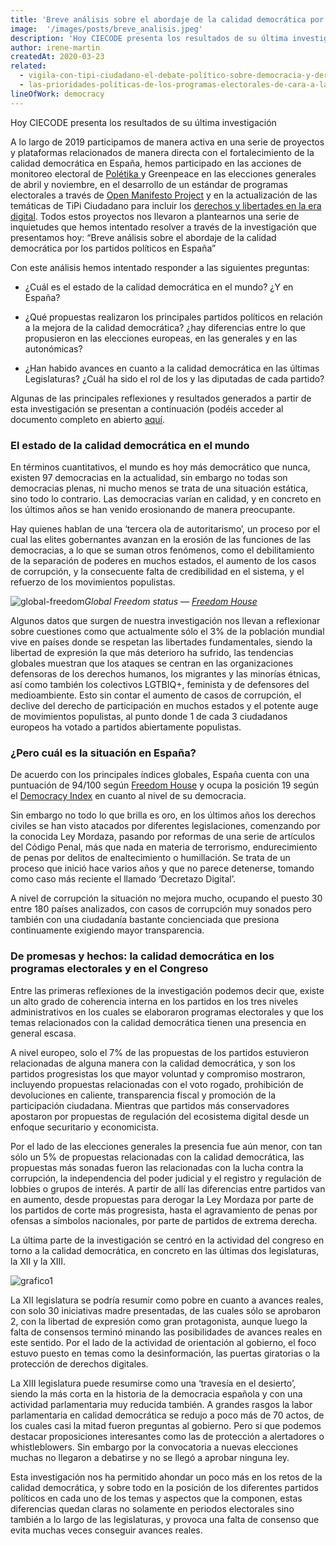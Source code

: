 ```yaml
---
title: 'Breve análisis sobre el abordaje de la calidad democrática por los partidos políticos en España'
image:  '/images/posts/breve_analisis.jpeg'
description: 'Hoy CIECODE presenta los resultados de su última investigación'
author: irene-martin
createdAt: 2020-03-23
related:
  - vigila-con-tipi-ciudadano-el-debate-político-sobre-democracia-y-derechos-en-la-era-digital
  - las-prioridades-políticas-de-los-programas-electorales-de-cara-a-las-elecciones-generales
lineOfWork: democracy
---
```


Hoy CIECODE presenta los resultados de su última investigación

A lo largo de 2019 participamos de manera activa en una serie de proyectos y plataformas relacionados de manera directa con el fortalecimiento de la calidad democrática en España, hemos participado en las acciones de monitoreo electoral de [Polétika ](http://poletika.org/)y Greenpeace en las elecciones generales de abril y noviembre, en el desarrollo de un estándar de programas electorales a través de [Open Manifesto Project](https://openmanifestoproject.org/) y en la actualización de las temáticas de TiPi Ciudadano para incluir los [derechos y libertades en la era digital](https://tipiciudadano.es/topics/4237eff7fef1d38412dc4b04c4e7e62efc2d0920). Todos estos proyectos nos llevaron a plantearnos una serie de inquietudes que hemos intentado resolver a través de la investigación que presentamos hoy: “Breve análisis sobre el abordaje de la calidad democrática por los partidos políticos en España”

Con este análisis hemos intentado responder a las siguientes preguntas:

* ¿Cuál es el estado de la calidad democrática en el mundo? ¿Y en España?

* ¿Qué propuestas realizaron los principales partidos políticos en relación a la mejora de la calidad democrática? ¿hay diferencias entre lo que propusieron en las elecciones europeas, en las generales y en las autonómicas?

* ¿Han habido avances en cuanto a la calidad democrática en las últimas Legislaturas? ¿Cuál ha sido el rol de los y las diputadas de cada partido?

Algunas de las principales reflexiones y resultados generados a partir de esta investigación se presentan a continuación (podéis acceder al documento completo en abierto [aquí](https://politicalwatch.es/documentos/Breve-Analisis-Calidad-Democratica-Espana-2020.pdf).

### **El estado de la calidad democrática en el mundo**

En términos cuantitativos, el mundo es hoy más democrático que nunca, existen 97 democracias en la actualidad, sin embargo no todas son democracias plenas, ni mucho menos se trata de una situación estática, sino todo lo contrario. Las democracias varían en calidad, y en concreto en los últimos años se han venido erosionando de manera preocupante.

Hay quienes hablan de una ‘tercera ola de autoritarismo’, un proceso por el cual las elites gobernantes avanzan en la erosión de las funciones de las democracias, a lo que se suman otros fenómenos, como el debilitamiento de la separación de poderes en muchos estados, el aumento de los casos de corrupción, y la consecuente falta de credibilidad en el sistema, y el refuerzo de los movimientos populistas.

![global-freedom]*Global Freedom status — [Freedom House](https://freedomhouse.org/explore-the-map?type=fiw&year=2020)*

Algunos datos que surgen de nuestra investigación nos llevan a reflexionar sobre cuestiones como que actualmente sólo el 3% de la población mundial vive en países donde se respetan las libertades fundamentales, siendo la libertad de expresión la que más deterioro ha sufrido, las tendencias globales muestran que los ataques se centran en las organizaciones defensoras de los derechos humanos, los migrantes y las minorías étnicas, así como también los colectivos LGTBIQ+, feminista y de defensores del medioambiente. Esto sin contar el aumento de casos de corrupción, el declive del derecho de participación en muchos estados y el potente auge de movimientos populistas, al punto donde 1 de cada 3 ciudadanos europeos ha votado a partidos abiertamente populistas.

### ¿Pero cuál es la situación en España?

De acuerdo con los principales índices globales, España cuenta con una puntuación de 94/100 según [Freedom House](https://freedomhouse.org/country/spain/freedom-world/2020) y ocupa la posición 19 según el [Democracy Index](https://www.eiu.com/topic/democracy-index) en cuanto al nivel de su democracia.

Sin embargo no todo lo que brilla es oro, en los últimos años los derechos civiles se han visto atacados por diferentes legislaciones, comenzando por la conocida Ley Mordaza, pasando por reformas de una serie de artículos del Código Penal, más que nada en materia de terrorismo, endurecimiento de penas por delitos de enaltecimiento o humillación. Se trata de un proceso que inició hace varios años y que no parece detenerse, tomando como caso más reciente el llamado ‘Decretazo Digital’.

A nivel de corrupción la situación no mejora mucho, ocupando el puesto 30 entre 180 países analizados, con casos de corrupción muy sonados pero también con una ciudadanía bastante concienciada que presiona continuamente exigiendo mayor transparencia.

### De promesas y hechos: la calidad democrática en los programas electorales y en el Congreso

Entre las primeras reflexiones de la investigación podemos decir que, existe un alto grado de coherencia interna en los partidos en los tres niveles administrativos en los cuales se elaboraron programas electorales y que los temas relacionados con la calidad democrática tienen una presencia en general escasa.

A nivel europeo, solo el 7% de las propuestas de los partidos estuvieron relacionadas de alguna manera con la calidad democrática, y son los partidos progresistas los que mayor voluntad y compromiso mostraron, incluyendo propuestas relacionadas con el voto rogado, prohibición de devoluciones en caliente, transparencia fiscal y promoción de la participación ciudadana. Mientras que partidos más conservadores apostaron por propuestas de regulación del ecosistema digital desde un enfoque securitario y economicista.

Por el lado de las elecciones generales la presencia fue aún menor, con tan sólo un 5% de propuestas relacionadas con la calidad democrática, las propuestas más sonadas fueron las relacionadas con la lucha contra la corrupción, la independencia del poder judicial y el registro y regulación de lobbies o grupos de interés. A partir de allí las diferencias entre partidos van en aumento, desde propuestas para derogar la Ley Mordaza por parte de los partidos de corte más progresista, hasta el agravamiento de penas por ofensas a símbolos nacionales, por parte de partidos de extrema derecha.

La última parte de la investigación se centró en la actividad del congreso en torno a la calidad democrática, en concreto en las últimas dos legislaturas, la XII y la XIII.

![grafico1]

La XII legislatura se podría resumir como pobre en cuanto a avances reales, con solo 30 iniciativas madre presentadas, de las cuales sólo se aprobaron 2, con la libertad de expresión como gran protagonista, aunque luego la falta de consensos terminó minando las posibilidades de avances reales en este sentido. Por el lado de la actividad de orientación al gobierno, el foco estuvo puesto en temas como la desinformación, las puertas giratorias o la protección de derechos digitales.

La XIII legislatura puede resumirse como una ‘travesía en el desierto’, siendo la más corta en la historia de la democracia española y con una actividad parlamentaria muy reducida también. A grandes rasgos la labor parlamentaria en calidad democrática se redujo a poco más de 70 actos, de los cuales casi la mitad fueron preguntas al gobierno. Pero si que podemos destacar proposiciones interesantes como las de protección a alertadores o whistleblowers. Sin embargo por la convocatoria a nuevas elecciones muchas no llegaron a debatirse y no se llegó a aprobar ninguna ley.

Esta investigación nos ha permitido ahondar un poco más en los retos de la calidad democrática, y sobre todo en la posición de los diferentes partidos políticos en cada uno de los temas y aspectos que la componen, estas diferencias quedan claras no solamente en periodos electorales sino también a lo largo de las legislaturas, y provoca una falta de consenso que evita muchas veces conseguir avances reales.

[global-freedom]: /images/posts/global_freedom.png
[grafico1]: /images/posts/grafico1.png
